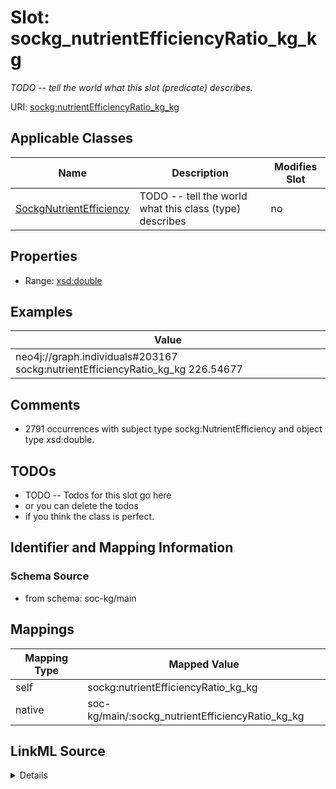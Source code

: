 

# Slot: sockg_nutrientEfficiencyRatio_kg_kg


_TODO -- tell the world what this slot (predicate) describes._





URI: [sockg:nutrientEfficiencyRatio_kg_kg](http://www.semanticweb.org/sockg/ontologies/2024/0/soil-carbon-ontology/nutrientEfficiencyRatio_kg_kg)



<!-- no inheritance hierarchy -->





## Applicable Classes

| Name | Description | Modifies Slot |
| --- | --- | --- |
| [SockgNutrientEfficiency](../classes/SockgNutrientEfficiency.md) | TODO -- tell the world what this class (type) describes |  no  |







## Properties

* Range: [xsd:double](http://www.w3.org/2001/XMLSchema#double)






## Examples

| Value |
| --- |
| neo4j://graph.individuals#203167 sockg:nutrientEfficiencyRatio_kg_kg 226.54677 |

## Comments

* 2791 occurrences with subject type sockg:NutrientEfficiency and object type xsd:double.

## TODOs

* TODO -- Todos for this slot go here
* or you can delete the todos
* if you think the class is perfect.

## Identifier and Mapping Information







### Schema Source


* from schema: soc-kg/main




## Mappings

| Mapping Type | Mapped Value |
| ---  | ---  |
| self | sockg:nutrientEfficiencyRatio_kg_kg |
| native | soc-kg/main/:sockg_nutrientEfficiencyRatio_kg_kg |




## LinkML Source

<details>
```yaml
name: sockg_nutrientEfficiencyRatio_kg_kg
description: TODO -- tell the world what this slot (predicate) describes.
todos:
- TODO -- Todos for this slot go here
- or you can delete the todos
- if you think the class is perfect.
comments:
- 2791 occurrences with subject type sockg:NutrientEfficiency and object type xsd:double.
examples:
- value: neo4j://graph.individuals#203167 sockg:nutrientEfficiencyRatio_kg_kg 226.54677
from_schema: soc-kg/main
rank: 1000
slot_uri: sockg:nutrientEfficiencyRatio_kg_kg
alias: sockg_nutrientEfficiencyRatio_kg_kg
domain_of:
- sockg_NutrientEfficiency
range: double

```
</details>